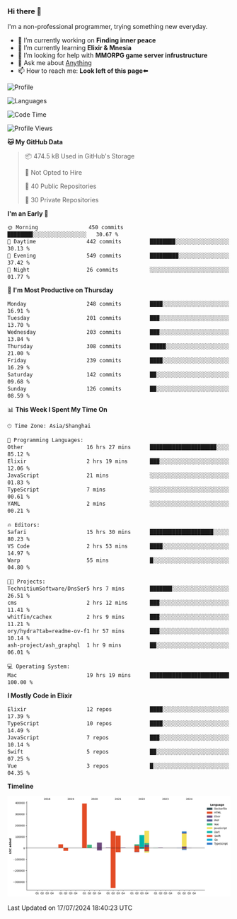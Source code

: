 ### Hi there 👋

I'm a non-professional programmer, trying something new everyday.

<!--
**dyzdyz010/dyzdyz010** is a ✨ _special_ ✨ repository because its `README.md` (this file) appears on your GitHub profile.
-->

- 🔭 I’m currently working on **Finding inner peace**
- 🌱 I’m currently learning **Elixir & Mnesia**
- 🤔 I’m looking for help with **MMORPG game server infrustructure**
- 💬 Ask me about [Anything](https://github.com/dyzdyz010/dyzdyz010/issues)
- 📫 How to reach me: **Look left of this page⬅️**

<!-- - 👯 I’m looking to collaborate on
- 😄 Pronouns: ...
- ⚡ Fun fact: ...
 -->
 
![Profile](https://github-readme-stats.vercel.app/api?username=dyzdyz010&count_private=true&show_icons=true&theme=dracula)

![Languages](https://github-readme-stats.vercel.app/api/top-langs/?username=dyzdyz010&layout=compact&theme=dracula)

<!--START_SECTION:waka-->
![Code Time](http://img.shields.io/badge/Code%20Time-1%2C692%20hrs%2058%20mins-blue)

![Profile Views](http://img.shields.io/badge/Profile%20Views-1-blue)

**🐱 My GitHub Data** 

> 📦 474.5 kB Used in GitHub's Storage 
 > 
> 🚫 Not Opted to Hire
 > 
> 📜 40 Public Repositories 
 > 
> 🔑 30 Private Repositories 
 > 
**I'm an Early 🐤** 

```text
🌞 Morning                450 commits         ████████░░░░░░░░░░░░░░░░░   30.67 % 
🌆 Daytime                442 commits         ████████░░░░░░░░░░░░░░░░░   30.13 % 
🌃 Evening                549 commits         █████████░░░░░░░░░░░░░░░░   37.42 % 
🌙 Night                  26 commits          ░░░░░░░░░░░░░░░░░░░░░░░░░   01.77 % 
```
📅 **I'm Most Productive on Thursday** 

```text
Monday                   248 commits         ████░░░░░░░░░░░░░░░░░░░░░   16.91 % 
Tuesday                  201 commits         ███░░░░░░░░░░░░░░░░░░░░░░   13.70 % 
Wednesday                203 commits         ███░░░░░░░░░░░░░░░░░░░░░░   13.84 % 
Thursday                 308 commits         █████░░░░░░░░░░░░░░░░░░░░   21.00 % 
Friday                   239 commits         ████░░░░░░░░░░░░░░░░░░░░░   16.29 % 
Saturday                 142 commits         ██░░░░░░░░░░░░░░░░░░░░░░░   09.68 % 
Sunday                   126 commits         ██░░░░░░░░░░░░░░░░░░░░░░░   08.59 % 
```


📊 **This Week I Spent My Time On** 

```text
🕑︎ Time Zone: Asia/Shanghai

💬 Programming Languages: 
Other                    16 hrs 27 mins      █████████████████████░░░░   85.12 % 
Elixir                   2 hrs 19 mins       ███░░░░░░░░░░░░░░░░░░░░░░   12.06 % 
JavaScript               21 mins             ░░░░░░░░░░░░░░░░░░░░░░░░░   01.83 % 
TypeScript               7 mins              ░░░░░░░░░░░░░░░░░░░░░░░░░   00.61 % 
YAML                     2 mins              ░░░░░░░░░░░░░░░░░░░░░░░░░   00.21 % 

🔥 Editors: 
Safari                   15 hrs 30 mins      ████████████████████░░░░░   80.23 % 
VS Code                  2 hrs 53 mins       ████░░░░░░░░░░░░░░░░░░░░░   14.97 % 
Warp                     55 mins             █░░░░░░░░░░░░░░░░░░░░░░░░   04.80 % 

🐱‍💻 Projects: 
TechnitiumSoftware/DnsSer5 hrs 7 mins        ███████░░░░░░░░░░░░░░░░░░   26.51 % 
cms                      2 hrs 12 mins       ███░░░░░░░░░░░░░░░░░░░░░░   11.41 % 
whitfin/cachex           2 hrs 9 mins        ███░░░░░░░░░░░░░░░░░░░░░░   11.21 % 
ory/hydra?tab=readme-ov-f1 hr 57 mins        ███░░░░░░░░░░░░░░░░░░░░░░   10.14 % 
ash-project/ash_graphql  1 hr 9 mins         ██░░░░░░░░░░░░░░░░░░░░░░░   06.01 % 

💻 Operating System: 
Mac                      19 hrs 19 mins      █████████████████████████   100.00 % 
```

**I Mostly Code in Elixir** 

```text
Elixir                   12 repos            ████░░░░░░░░░░░░░░░░░░░░░   17.39 % 
TypeScript               10 repos            ████░░░░░░░░░░░░░░░░░░░░░   14.49 % 
JavaScript               7 repos             ███░░░░░░░░░░░░░░░░░░░░░░   10.14 % 
Swift                    5 repos             ██░░░░░░░░░░░░░░░░░░░░░░░   07.25 % 
Vue                      3 repos             █░░░░░░░░░░░░░░░░░░░░░░░░   04.35 % 
```



**Timeline**

![Lines of Code chart](https://raw.githubusercontent.com/dyzdyz010/dyzdyz010/master/assets/bar_graph.png)


 Last Updated on 17/07/2024 18:40:23 UTC
<!--END_SECTION:waka-->
